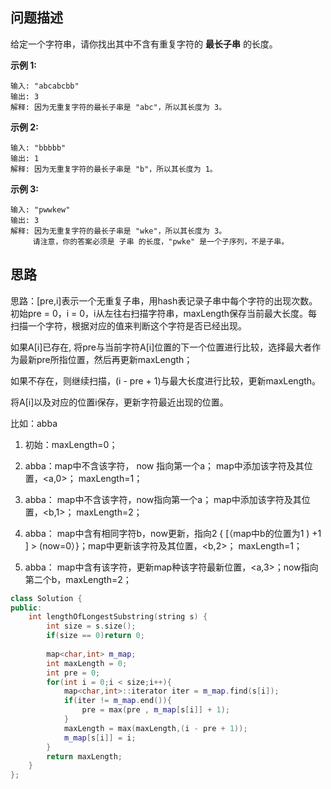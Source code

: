 ## 问题描述

给定一个字符串，请你找出其中不含有重复字符的 **最长子串** 的长度。

**示例 1:**

```
输入: "abcabcbb"
输出: 3 
解释: 因为无重复字符的最长子串是 "abc"，所以其长度为 3。
```

**示例 2:**

```
输入: "bbbbb"
输出: 1
解释: 因为无重复字符的最长子串是 "b"，所以其长度为 1。
```

**示例 3:**

```
输入: "pwwkew"
输出: 3
解释: 因为无重复字符的最长子串是 "wke"，所以其长度为 3。
     请注意，你的答案必须是 子串 的长度，"pwke" 是一个子序列，不是子串。
```



## 思路

思路：[pre,i]表示一个无重复子串，用hash表记录子串中每个字符的出现次数。初始pre = 0，i = 0，i从左往右扫描字符串，maxLength保存当前最大长度。每扫描一个字符，根据对应的值来判断这个字符是否已经出现。

如果A[i]已存在, 将pre与当前字符A[i]位置的下一个位置进行比较，选择最大者作为最新pre所指位置，然后再更新maxLength；   

如果不存在，则继续扫描，(i - pre + 1)与最大长度进行比较，更新maxLength。   

将A[i]以及对应的位置i保存，更新字符最近出现的位置。

比如：abba

1. 初始：maxLength=0；

2. abba：map中不含该字符， now 指向第一个a； map中添加该字符及其位置，<a,0>； maxLength=1；

3. abba： map中不含该字符，now指向第一个a； map中添加该字符及其位置，<b,1>； maxLength=2；

4. abba： map中含有相同字符b，now更新，指向2  { [（map中b的位置为1 ) +1 ] > (now=0）}；map中更新该字符及其位置，<b,2>； maxLength=1；

5. abba： map中含有该字符，更新map种该字符最新位置，<a,3>；now指向第二个b，maxLength=2；

```CPP
class Solution {
public:
    int lengthOfLongestSubstring(string s) {
        int size = s.size();
        if(size == 0)return 0;
        
        map<char,int> m_map;
        int maxLength = 0;
        int pre = 0;
        for(int i = 0;i < size;i++){
            map<char,int>::iterator iter = m_map.find(s[i]);
            if(iter != m_map.end()){
                pre = max(pre , m_map[s[i]] + 1);
            }
            maxLength = max(maxLength,(i - pre + 1));
            m_map[s[i]] = i;
        }
        return maxLength;
    }
};
```

